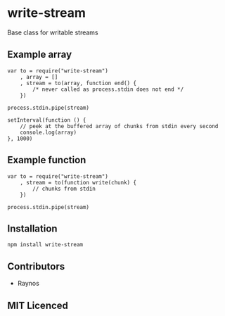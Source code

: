 # write-stream

Base class for writable streams

## Example array

```
var to = require("write-stream")
    , array = []
    , stream = to(array, function end() {
        /* never called as process.stdin does not end */
    })

process.stdin.pipe(stream)

setInterval(function () {
    // peek at the buffered array of chunks from stdin every second
    console.log(array)
}, 1000)
```

## Example function

```
var to = require("write-stream")
    , stream = to(function write(chunk) {
        // chunks from stdin
    })

process.stdin.pipe(stream)
```

## Installation

`npm install write-stream`

## Contributors

 - Raynos

## MIT Licenced
